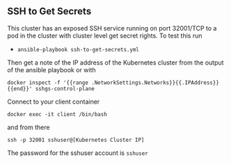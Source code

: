 ## SSH to Get Secrets

This cluster has an exposed SSH service running on port 32001/TCP to a pod in the cluster with cluster level get secret rights.  To test this run

- `ansible-playbook ssh-to-get-secrets.yml`

Then get a note of the IP address of the Kubernetes cluster from the output of the ansible playbook or with 

```
docker inspect -f '{{range .NetworkSettings.Networks}}{{.IPAddress}}{{end}}' sshgs-control-plane
```

Connect to your client container

```
docker exec -it client /bin/bash
```

and from there

```
ssh -p 32001 sshuser@[Kubernetes Cluster IP]
```

The password for the sshuser account is `sshuser`